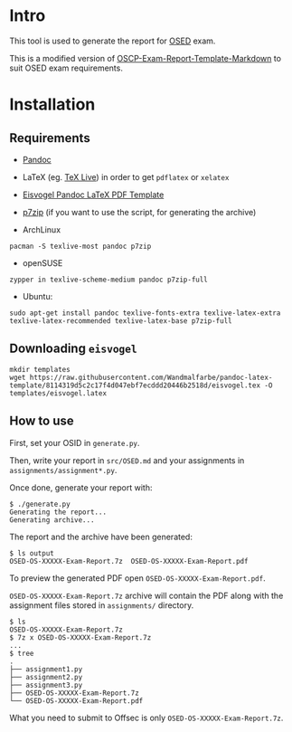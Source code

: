 # Intro
This tool is used to generate the report for [OSED](https://www.offensive-security.com/exp301-osed/) exam.

This is a modified version of [OSCP-Exam-Report-Template-Markdown](https://github.com/noraj/OSCP-Exam-Report-Template-Markdown) to suit OSED exam requirements.

# Installation
## Requirements

- [Pandoc](https://pandoc.org/installing.html)
- LaTeX (eg. [TeX Live](http://www.tug.org/texlive/)) in order to get `pdflatex` or `xelatex`
- [Eisvogel Pandoc LaTeX PDF Template](https://github.com/Wandmalfarbe/pandoc-latex-template#installation)
- [p7zip](http://p7zip.sourceforge.net/) (if you want to use the script, for generating the archive)

- ArchLinux 

```
pacman -S texlive-most pandoc p7zip
```

- openSUSE 

```
zypper in texlive-scheme-medium pandoc p7zip-full
```

- Ubuntu: 

```
sudo apt-get install pandoc texlive-fonts-extra texlive-latex-extra texlive-latex-recommended texlive-latex-base p7zip-full
```

## Downloading `eisvogel`

```
mkdir templates
wget https://raw.githubusercontent.com/Wandmalfarbe/pandoc-latex-template/8114319d5c2c17f4d047ebf7ecddd20446b2518d/eisvogel.tex -O templates/eisvogel.latex
```

## How to use

First, set your OSID in `generate.py`.

Then, write your report in `src/OSED.md` and your assignments in `assignments/assignment*.py`.

Once done, generate your report with:

```
$ ./generate.py
Generating the report...
Generating archive...
```

The report and the archive have been generated:

```
$ ls output
OSED-OS-XXXXX-Exam-Report.7z  OSED-OS-XXXXX-Exam-Report.pdf
```

To preview the generated PDF open `OSED-OS-XXXXX-Exam-Report.pdf`.

`OSED-OS-XXXXX-Exam-Report.7z` archive will contain the PDF along with the assignment files stored in `assignments/` directory.

```
$ ls
OSED-OS-XXXXX-Exam-Report.7z
$ 7z x OSED-OS-XXXXX-Exam-Report.7z
...
$ tree
.
├── assignment1.py
├── assignment2.py
├── assignment3.py
├── OSED-OS-XXXXX-Exam-Report.7z
└── OSED-OS-XXXXX-Exam-Report.pdf
```

What you need to submit to Offsec is only `OSED-OS-XXXXX-Exam-Report.7z`.
